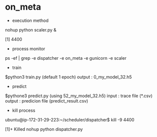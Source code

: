 # on_meta
* execution method

nohup python scaler.py &

[1] 4400

* process monitor

ps -ef | grep -e dispatcher -e on_meta -e gunicorn -e scaler

* train

$python3 train.py (default 1 epoch)
output : 0_my_model_32.h5

* predict

$pythone3 predict.py (using 52_my_model_32.h5)
input : trace file (*.csv)
output : predicion file (predict_result.csv)

* kill process

ubuntu@ip-172-31-29-223:~/scheduler/dispatcher$ kill -9 4400

[1]+  Killed                  nohup python dispatcher.py
